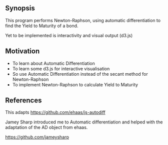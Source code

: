 ## Synopsis

This program performs Newton-Raphson, using automatic differentiation to find the Yield to Maturity of a bond.

Yet to be implemented is interactivity and visual output (d3.js)

## Motivation

* To learn about Automatic Differentiation
* To learn some d3.js for interactive visualisation
* So use Automatic Differentiation instead of the secant method for Newton-Raphson 
* To implement Newton-Raphson to calculate Yield to Maturity

## References

This adapts <https://github.com/ehaas/js-autodiff>

Jamey Sharp introduced me to Automatic differentiation and helped with the adaptation of the AD object from ehaas.

<https://github.com/jameysharp>
